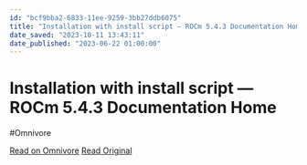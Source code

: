```yaml
---
id: "bcf9bba2-6833-11ee-9259-3bb27ddb6075"
title: "Installation with install script — ROCm 5.4.3 Documentation Home"
date_saved: "2023-10-11 13:43:11"
date_published: "2023-06-22 01:00:00"
---
```


# Installation with install script — ROCm 5.4.3 Documentation Home
#Omnivore

[Read on Omnivore](https://omnivore.app/me/installation-with-install-script-ro-cm-5-4-3-documentation-home-18b1ec33612)
[Read Original](https://rocm.docs.amd.com/en/docs-5.4.3/deploy/linux/installer/install.html)

